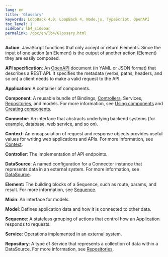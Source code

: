 ```yaml
---
lang: en
title: 'Glossary'
keywords: LoopBack 4.0, LoopBack 4, Node.js, TypeScript, OpenAPI
toc_level: 1
sidebar: lb4_sidebar
permalink: /doc/en/lb4/Glossary.html
---
```


**Action**: JavaScript functions that only accept or return Elements. Since the
input of one action (an Element) is the output of another action (Element) they
are easily composed.

**API specification**: An [OpenAPI](https://www.openapis.org) document (in YAML
or JSON format) that describes a REST API. It specifies the metadata (verbs,
paths, headers, and so on) a client needs to make a valid request to the API.

**Application**: A container of components.

**Component**: A reusable bundle of Bindings, [Controllers](Controllers.md),
Services, [Repositories](Repositories.md), and models. For more information, see
[Using components](Components.md#using-components) and
[Creating components](Creating-components.md).

**Connector**: An interface that abstracts underlying backend systems (for
example, database, web service, and so on).

**Context**: An encapsulation of request and response objects provides useful
values for writing web applications and APIs. For more information, see
[Context](Context.md).

**Controller**: The implementation of API endpoints.

**DataSource**: A named configuration for a Connector instance that represents
data in an external system. For more information, see
[DataSource](DataSource.md).

**Element:** The building blocks of a Sequence, such as route, params, and
result. For more information, see [Sequence](Sequence.md#elements).

**Mixin**: An interface for models.

**Model**: Defines application data and how it is connected to other data.

**Sequence**: A stateless grouping of actions that control how an Application
responds to requests.

**Service**: Operations implemented in an external system.

**Repository**: A type of Service that represents a collection of data within a
DataSource. For more information, see [Repositories](Repositories.md).

